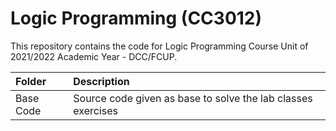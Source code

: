 # Logic Programming (CC3012)
This repository contains the code for Logic Programming Course Unit of 2021/2022 Academic Year - DCC/FCUP.

| Folder    | Description |
| :----------- | :-------------------------------------------------------------------------------------------|
| Base Code  | Source code given as base to solve the lab classes exercises |
